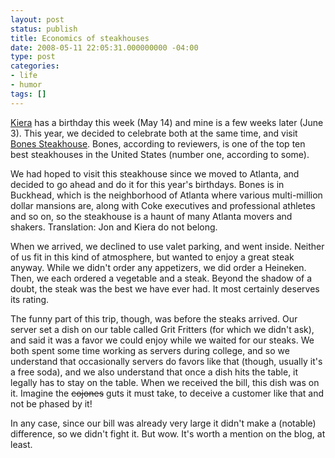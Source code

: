 ```yaml
---
layout: post
status: publish
title: Economics of steakhouses
date: 2008-05-11 22:05:31.000000000 -04:00
type: post
categories:
- life
- humor
tags: []
---
```

<a href="http://kierastegall.com/">Kiera</a> has a birthday this week (May 14) and mine is a few weeks later (June 3). This year, we decided to celebrate both at the same time, and visit <a href="http://www.bonesrestaurant.com/">Bones Steakhouse</a>. Bones, according to reviewers, is one of the top ten best steakhouses in the United States (number one, according to some).

We had hoped to visit this steakhouse since we moved to Atlanta, and decided to go ahead and do it for this year's birthdays. Bones is in Buckhead, which is the neighborhood of Atlanta where various multi-million dollar mansions are, along with Coke executives and professional athletes and so on, so the steakhouse is a haunt of many Atlanta movers and shakers. Translation: Jon and Kiera do not belong.

When we arrived, we declined to use valet parking, and went inside. Neither of us fit in this kind of atmosphere, but wanted to enjoy a great steak anyway. While we didn't order any appetizers, we did order a Heineken. Then, we each ordered a vegetable and a steak. Beyond the shadow of a doubt, the steak was the best we have ever had. It most certainly deserves its rating.

The funny part of this trip, though, was before the steaks arrived. Our server set a dish on our table called Grit Fritters (for which we didn't ask), and said it was a favor we could enjoy while we waited for our steaks. We both spent some time working as servers during college, and so we understand that occasionally servers do favors like that (though, usually it's a free soda), and we also understand that once a dish hits the table, it legally has to stay on the table. When we received the bill, this dish was on it. Imagine the <del datetime="2008-05-12T02:53:24+00:00">cojones</del> guts it must take, to deceive a customer like that and not be phased by it!

In any case, since our bill was already very large it didn't make a (notable) difference, so we didn't fight it. But wow. It's worth a mention on the blog, at least.
